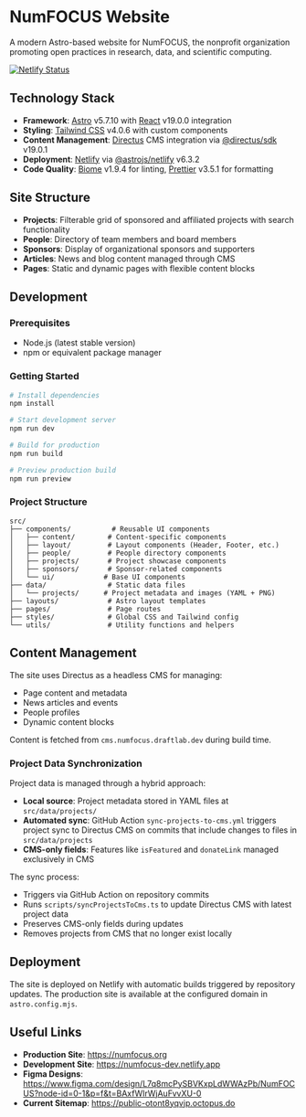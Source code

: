 # NumFOCUS Website

A modern Astro-based website for NumFOCUS, the nonprofit organization promoting open practices in research, data, and scientific computing.

[![Netlify Status](https://api.netlify.com/api/v1/badges/55b97a30-80aa-4a1c-872e-9300cb28a45e/deploy-status)](https://app.netlify.com/projects/numfocus/deploys)

## Technology Stack

- **Framework**: [Astro](https://astro.build) v5.7.10 with [React](https://react.dev) v19.0.0 integration
- **Styling**: [Tailwind CSS](https://tailwindcss.com) v4.0.6 with custom components
- **Content Management**: [Directus](https://directus.io) CMS integration via [@directus/sdk](https://www.npmjs.com/package/@directus/sdk) v19.0.1
- **Deployment**: [Netlify](https://netlify.com) via [@astrojs/netlify](https://www.npmjs.com/package/@astrojs/netlify) v6.3.2
- **Code Quality**: [Biome](https://biomejs.dev) v1.9.4 for linting, [Prettier](https://prettier.io) v3.5.1 for formatting

## Site Structure

- **Projects**: Filterable grid of sponsored and affiliated projects with search functionality
- **People**: Directory of team members and board members
- **Sponsors**: Display of organizational sponsors and supporters
- **Articles**: News and blog content managed through CMS
- **Pages**: Static and dynamic pages with flexible content blocks

## Development

### Prerequisites

- Node.js (latest stable version)
- npm or equivalent package manager

### Getting Started

```bash
# Install dependencies
npm install

# Start development server
npm run dev

# Build for production
npm run build

# Preview production build
npm run preview
```

### Project Structure

```
src/
├── components/          # Reusable UI components
│   ├── content/        # Content-specific components
│   ├── layout/         # Layout components (Header, Footer, etc.)
│   ├── people/         # People directory components
│   ├── projects/       # Project showcase components
│   ├── sponsors/       # Sponsor-related components
│   └── ui/            # Base UI components
├── data/               # Static data files
│   └── projects/      # Project metadata and images (YAML + PNG)
├── layouts/            # Astro layout templates
├── pages/              # Page routes
├── styles/             # Global CSS and Tailwind config
└── utils/              # Utility functions and helpers
```

## Content Management

The site uses Directus as a headless CMS for managing:

- Page content and metadata
- News articles and events
- People profiles
- Dynamic content blocks

Content is fetched from `cms.numfocus.draftlab.dev` during build time.

### Project Data Synchronization

Project data is managed through a hybrid approach:

- **Local source**: Project metadata stored in YAML files at `src/data/projects/`
- **Automated sync**: GitHub Action `sync-projects-to-cms.yml` triggers project sync to Directus CMS on commits that include changes to files in `src/data/projects`
- **CMS-only fields**: Features like `isFeatured` and `donateLink` managed exclusively in CMS

The sync process:

- Triggers via GitHub Action on repository commits
- Runs `scripts/syncProjectsToCms.ts` to update Directus CMS with latest project data
- Preserves CMS-only fields during updates
- Removes projects from CMS that no longer exist locally

## Deployment

The site is deployed on Netlify with automatic builds triggered by repository updates. The production site is available at the configured domain in `astro.config.mjs`.

## Useful Links

- **Production Site**: https://numfocus.org
- **Development Site**: https://numfocus-dev.netlify.app
- **Figma Designs**: https://www.figma.com/design/L7q8mcPySBVKxpLdWWAzPb/NumFOCUS?node-id=0-1&p=f&t=BAxfWIrWjAuFvvXU-0
- **Current Sitemap**: https://public-otont8yqvjp.octopus.do
